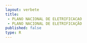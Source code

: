 ```yaml
---
layout: verbete
title:
 - PLANO NACIONAL DE ELETRIFICACAO
 - PLANO NACIONAL DE ELETRIFICAÇÃO
published: false
type: R
---
```


